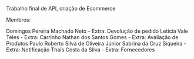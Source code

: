 Trabalho final de API, criação de Ecommerce 

Membros:

Domingos Pereira Machado Neto - Extra: Devolução de pedido 
Leticia Vale Teles - Extra: Carrinho 
Nathan dos Santos Gomes - Extra: Avaliação de Produtos
Paulo Roberto Silva de Oliveira Júnior 
Sabrina da Cruz Siqueira - Extra: Notificação
Thaís Costa da Silva - Extra: Fornecedores
